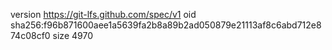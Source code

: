 version https://git-lfs.github.com/spec/v1
oid sha256:f96b871600aee1a5639fa2b8a89b2ad050879e21113af8c6abd712e874c08cf0
size 4970
